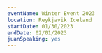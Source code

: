 ```yaml
---
eventName: Winter Event 2023 
location: Reykjavik Iceland
startDate: 01/30/2023
endDate: 02/01/2023
juanSpeaking: yes
---
```

